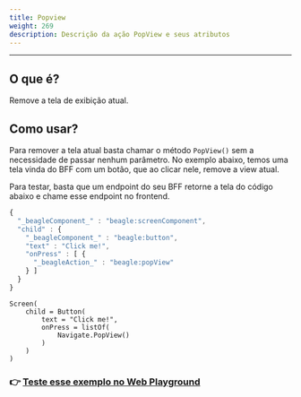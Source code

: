 ```yaml
---
title: Popview
weight: 269
description: Descrição da ação PopView e seus atributos
---
```


---

## O que é?

Remove a tela de exibição atual.

## Como usar?

Para remover a tela atual basta chamar o método `PopView()` sem a necessidade de passar nenhum parâmetro. No exemplo abaixo, temos uma tela vinda do BFF com um botão, que ao clicar nele, remove a view atual.

Para testar, basta que um endpoint do seu BFF retorne a tela do código abaixo e chame esse endpoint no frontend.



```javascript
{
  "_beagleComponent_" : "beagle:screenComponent",
  "child" : {
    "_beagleComponent_" : "beagle:button",
    "text" : "Click me!",
    "onPress" : [ {
      "_beagleAction_" : "beagle:popView"
    } ]
  }
}
```



```
Screen(
    child = Button(
        text = "Click me!",
        onPress = listOf(
            Navigate.PopView()
        )
    )
)
```



### 👉 [Teste esse exemplo no Web Playground](https://beagle-playground.netlify.app/#/demo/default-components/button.json)
